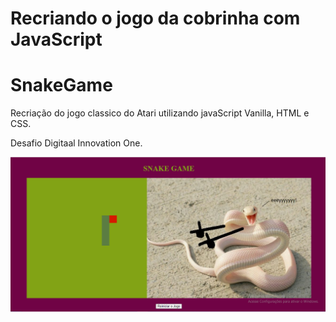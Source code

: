 # Recriando o jogo da cobrinha com JavaScript

# SnakeGame

Recriação do jogo classico do Atari utilizando javaScript Vanilla, HTML e CSS.

Desafio Digitaal Innovation One.

![alt text](https://github.com/Queenofcad/SnakeGame/blob/master/img/Snake%20game.png)
